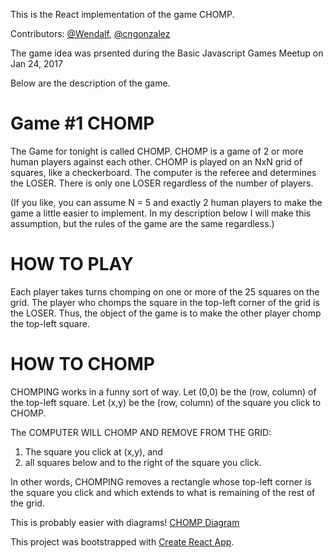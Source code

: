 This is the React implementation of the game CHOMP.

Contributors: [@Wendalf](https://github.com/Wendalf), [@cngonzalez](https://github.com/cngonzalez)

The game idea was prsented during the Basic Javascript Games Meetup on Jan 24, 2017

Below are the description of the game.

Game #1   CHOMP
======================
The Game for tonight is called CHOMP.
CHOMP is a game of 2 or more human players against each other.
CHOMP is played on an NxN grid of squares, like a checkerboard.
The computer is the referee and determines the LOSER. 
There is only one LOSER regardless of the number of players.

(If you like, you can assume N = 5 and exactly 2 human players to make the game a little easier to implement. In my description below I will make this assumption, but the rules of the game are the same regardless.)

HOW TO PLAY
===========
Each player takes turns chomping on one or more of the 25 squares on the grid.
The player who chomps the square in the top-left corner of the grid is the LOSER. Thus, the object of the game is to make the other player chomp the top-left square.

HOW TO CHOMP
============
CHOMPING works in a funny sort of way.
Let (0,0) be the (row, column) of the top-left square.
Let (x,y) be the (row, column) of the square you click to CHOMP.

The COMPUTER WILL CHOMP AND REMOVE FROM THE GRID:
1) The square you click at (x,y), and 
2) all squares below and to the right of the square you click.

In other words, CHOMPING removes a rectangle whose top-left corner is the square you click and which extends to what is remaining of the rest of the grid.

This is probably easier with diagrams!
[CHOMP Diagram](https://goo.gl/UhoXWV)

This project was bootstrapped with [Create React App](https://github.com/facebookincubator/create-react-app).
